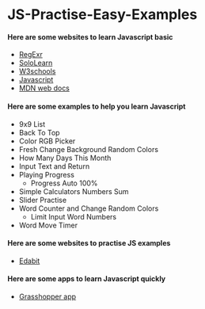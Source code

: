 # JS-Practise-Easy-Examples
#### Here are some websites to learn Javascript basic
  - [RegExr](https://regexr.com/)
  - [SoloLearn](https://www.sololearn.com/)
  - [W3schools](https://www.w3schools.com/)
  - [Javascript](https://www.javascript.com/)
  - [MDN web docs](https://developer.mozilla.org/en-US/docs/Web/JavaScript)
#### Here are some examples to help you learn Javascript
  - 9x9 List
  - Back To Top
  - Color RGB Picker
  - Fresh Change Background  Random Colors
  - How Many Days This Month
  - Input Text and Return
  - Playing Progress
    - Progress Auto 100%
  - Simple Calculators Numbers Sum
  - Slider Practise
  - Word Counter and Change Random Colors
    - Limit Input Word Numbers
  - Word Move Timer
#### Here are some websites to practise JS examples
  - [Edabit](https://edabit.com/)
#### Here are some apps to learn Javascript quickly
  - [Grasshopper app](https://grasshopper.app/)
